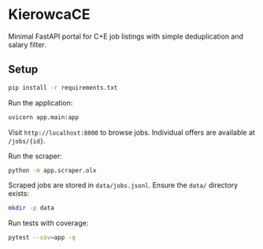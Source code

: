 # KierowcaCE

Minimal FastAPI portal for C+E job listings with simple deduplication and salary filter.

## Setup

```bash
pip install -r requirements.txt
```

Run the application:

```bash
uvicorn app.main:app
```

Visit `http://localhost:8000` to browse jobs. Individual offers are available at
`/jobs/{id}`.

Run the scraper:

```bash
python -m app.scraper.olx
```

Scraped jobs are stored in `data/jobs.jsonl`. Ensure the `data/` directory exists:

```bash
mkdir -p data
```

Run tests with coverage:

```bash
pytest --cov=app -q
```
